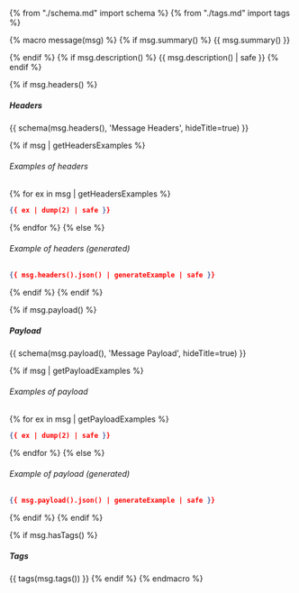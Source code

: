 {% from "./schema.md" import schema %}
{% from "./tags.md" import tags %}

{% macro message(msg) %}
{% if msg.summary() %}
{{ msg.summary() }}

{% endif %}
{% if msg.description() %}
{{ msg.description() | safe }}
{% endif %}

{% if msg.headers() %}
##### Headers

{{ schema(msg.headers(), 'Message Headers', hideTitle=true) }}

{% if msg | getHeadersExamples %}
###### Examples of headers

{% for ex in msg | getHeadersExamples %}
```json
{{ ex | dump(2) | safe }}
```
{% endfor %}
{% else %}
###### Example of headers _(generated)_

```json
{{ msg.headers().json() | generateExample | safe }}
```
{% endif %}
{% endif %}

{% if msg.payload() %}
##### Payload

{{ schema(msg.payload(), 'Message Payload', hideTitle=true) }}

{% if msg | getPayloadExamples %}
###### Examples of payload

{% for ex in msg | getPayloadExamples %}
```json
{{ ex | dump(2) | safe }}
```
{% endfor %}
{% else %}
###### Example of payload _(generated)_

```json
{{ msg.payload().json() | generateExample | safe }}
```
{% endif %}
{% endif %}


{% if msg.hasTags() %}
##### Tags

{{ tags(msg.tags()) }}
{% endif %}
{% endmacro %}
